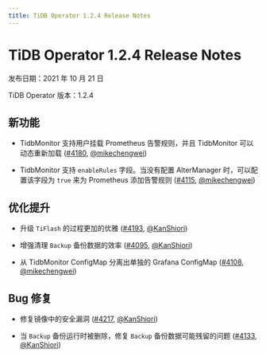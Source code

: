```yaml
---
title: TiDB Operator 1.2.4 Release Notes
---
```


# TiDB Operator 1.2.4 Release Notes

发布日期：2021 年 10 月 21 日

TiDB Operator 版本：1.2.4

## 新功能

- TidbMonitor 支持用户挂载 Prometheus 告警规则，并且 TidbMonitor 可以动态重新加载 ([#4180](https://github.com/pingcap/tidb-operator/pull/4180), [@mikechengwei](https://github.com/mikechengwei))

- TidbMonitor 支持 `enableRules` 字段。当没有配置 AlterManager 时，可以配置该字段为 `true` 来为 Prometheus 添加告警规则 ([#4115](https://github.com/pingcap/tidb-operator/pull/4115), [@mikechengwei](https://github.com/mikechengwei))

## 优化提升

- 升级 `TiFlash` 的过程更加的优雅 ([#4193](https://github.com/pingcap/tidb-operator/pull/4193), [@KanShiori](https://github.com/KanShiori))

- 增强清理 `Backup` 备份数据的效率 ([#4095](https://github.com/pingcap/tidb-operator/pull/4095), [@KanShiori](https://github.com/KanShiori))

- 从 TidbMonitor ConfigMap 分离出单独的 Grafana ConfigMap ([#4108](https://github.com/pingcap/tidb-operator/pull/4108), [@mikechengwei](https://github.com/mikechengwei))

## Bug 修复

- 修复镜像中的安全漏洞 ([#4217](https://github.com/pingcap/tidb-operator/pull/4217), [@KanShiori](https://github.com/KanShiori))

- 当 `Backup` 备份运行时被删除，修复 `Backup` 备份数据可能残留的问题 ([#4133](https://github.com/pingcap/tidb-operator/pull/4133), [@KanShiori](https://github.com/KanShiori))

